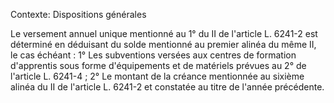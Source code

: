 Contexte: Dispositions générales

Le versement annuel unique mentionné au 1° du II de l'article L. 6241-2 est déterminé en déduisant du solde mentionné au premier alinéa du même II, le cas échéant : 1° Les subventions versées aux centres de formation d'apprentis sous forme d'équipements et de matériels prévues au 2° de l'article L. 6241-4 ; 2° Le montant de la créance mentionnée au sixième alinéa du II de l'article L. 6241-2 et constatée au titre de l'année précédente.